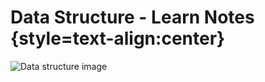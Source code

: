 # Data Structure - Learn Notes {style=text-align:center}
![Data structure image](https://miro.medium.com/max/1400/1*KpDOKMFAgDWaGTQHL0r70g.png "Data structure image")
